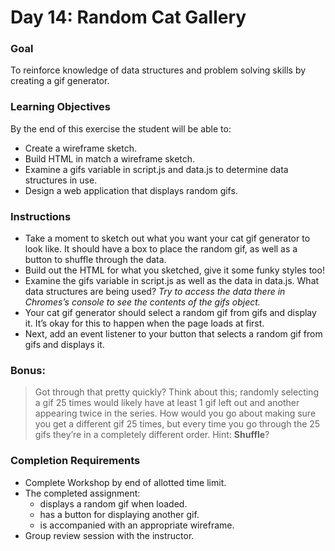 # Day 14: Random Cat Gallery

### Goal
To reinforce knowledge of data structures and problem solving skills by creating a gif generator.

### Learning Objectives

By the end of this exercise the student will be able to:
- Create a wireframe sketch.
- Build HTML in match a wireframe sketch.
- Examine a gifs variable in script.js and data.js to determine data structures in use.
- Design a web application that displays random gifs.

### Instructions

- Take a moment to sketch out what you want your cat gif generator to look like. It should have a box to place the random gif, as well as a button to shuffle through the data.
- Build out the HTML for what you sketched, give it some funky styles too!
- Examine the gifs variable in script.js as well as the data in data.js. What data structures are being used? _Try to access the data there in Chromes’s console to see the contents of the gifs object._
- Your cat gif generator should select a random gif from gifs and display it. It’s okay for this to happen when the page loads at first.
- Next, add an event listener to your button that selects a random gif from gifs and displays it.



### Bonus:
> Got through that pretty quickly? Think about this; randomly selecting a gif 25 times would likely have at least 1 gif left out and another appearing twice in the series.
>How would you go about making sure you get a different gif 25 times, but every time you go through the 25 gifs they’re in a completely different order. Hint: **Shuffle**?

### Completion Requirements

- Complete Workshop by end of allotted time limit.
- The completed assignment:
  - displays a random gif when loaded.
  - has a button for displaying another gif.
  - is accompanied with an appropriate wireframe.
- Group review session with the instructor.
